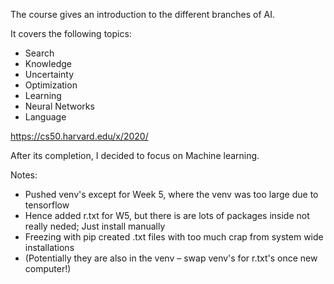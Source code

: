 The course gives an introduction to the different branches of AI. 

It covers the following topics:
- Search
- Knowledge
- Uncertainty
- Optimization
- Learning
- Neural Networks
- Language

https://cs50.harvard.edu/x/2020/

After its completion, I decided to focus on Machine learning. 










Notes: 
- Pushed venv's except for Week 5, where the venv was too large due to tensorflow
- Hence added r.txt for W5, but there is are lots of packages inside not really neded; Just install manually
- Freezing with pip created .txt files with too much crap from system wide installations 
- (Potentially they are also in the venv – swap venv's for r.txt's once new computer!)
